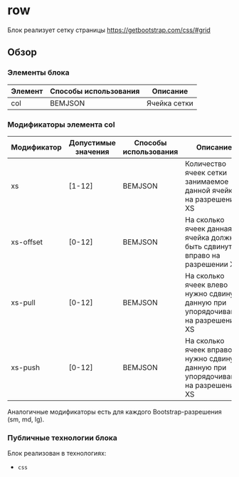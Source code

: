 # row

Блок реализует сетку страницы https://getbootstrap.com/css/#grid

## Обзор

### Элементы блока

| Элемент | Способы использования | Описание |
| ----------- | ------------------- | -------- |
| col | BEMJSON | Ячейка сетки |

### Модификаторы элемента col

| Модификатор | Допустимые значения | Способы использования | Описание |
| ----------- | ------------------- | -------------------- | -------- |
| xs | [1-12] | BEMJSON | Количество ячеек сетки занимаемое данной ячейкой на разрешении XS |
| xs-offset | [0-12] | BEMJSON | На сколько ячеек данная ячейка должна быть сдвинута вправо на разрешении XS |
| xs-pull | [0-12] | BEMJSON | На сколько ячеек влево нужно сдвинуть данную при упорядочивании на разрешении XS |
| xs-push | [0-12] | BEMJSON | На сколько ячеек вправо нужно сдвинуть данную при упорядочивании на разрешении XS |

Аналогичные модификаторы есть для каждого Bootstrap-разрешения (sm, md, lg).

### Публичные технологии блока

Блок реализован в технологиях:

* `css`
